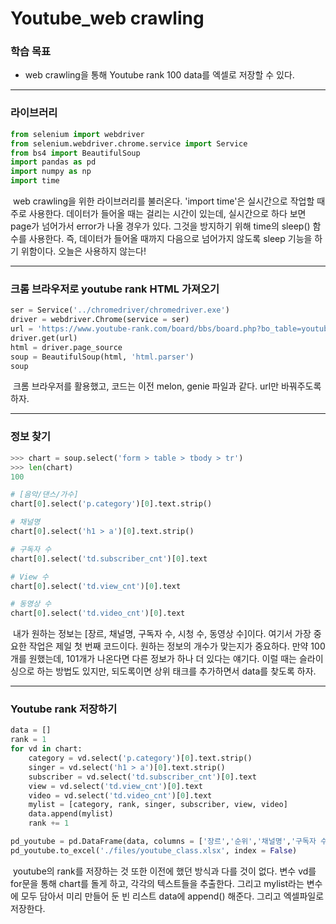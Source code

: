 # Youtube_web crawling



### 학습 목표

- web crawling을 통해 Youtube rank 100 data를 엑셀로 저장할 수 있다.



---



### 라이브러리

```python
from selenium import webdriver
from selenium.webdriver.chrome.service import Service
from bs4 import BeautifulSoup
import pandas as pd
import numpy as np
import time
```

​	web crawling을 위한 라이브러리를 불러온다. 'import time'은 실시간으로 작업할 때 주로 사용한다. 데이터가 들어올 때는 걸리는 시간이 있는데, 실시간으로 하다 보면 page가 넘어가서 error가 나올 경우가 있다. 그것을 방지하기 위해 time의 sleep() 함수를 사용한다. 즉, 데이터가 들어올 때까지 다음으로 넘어가지 않도록 sleep 기능을 하기 위함이다. 오늘은 사용하지 않는다!



---



### 크롬 브라우저로 youtube rank HTML 가져오기

```python
ser = Service('../chromedriver/chromedriver.exe')
driver = webdriver.Chrome(service = ser)
url = 'https://www.youtube-rank.com/board/bbs/board.php?bo_table=youtube'
driver.get(url)
html = driver.page_source
soup = BeautifulSoup(html, 'html.parser')
soup
```

​	크롬 브라우저를 활용했고, 코드는 이전 melon, genie 파일과 같다. url만 바꿔주도록 하자.



---



### 정보 찾기

```python
>>> chart = soup.select('form > table > tbody > tr')
>>> len(chart)
100

# [음악/댄스/가수]
chart[0].select('p.category')[0].text.strip()

# 채널명
chart[0].select('h1 > a')[0].text.strip()

# 구독자 수
chart[0].select('td.subscriber_cnt')[0].text

# View 수
chart[0].select('td.view_cnt')[0].text

# 동영상 수
chart[0].select('td.video_cnt')[0].text
```

​	내가 원하는 정보는 [장르, 채널명, 구독자 수, 시청 수, 동영상 수]이다. 여기서 가장 중요한 작업은 제일 첫 번째 코드이다. 원하는 정보의 개수가 맞는지가 중요하다. 만약 100개를 원했는데, 101개가 나온다면 다른 정보가 하나 더 있다는 얘기다. 이럴 때는 슬라이싱으로 하는 방법도 있지만, 되도록이면 상위 태크를 추가하면서 data를 찾도록 하자.



---



### Youtube rank 저장하기

```python
data = []
rank = 1
for vd in chart:
    category = vd.select('p.category')[0].text.strip()
    singer = vd.select('h1 > a')[0].text.strip()
    subscriber = vd.select('td.subscriber_cnt')[0].text
    view = vd.select('td.view_cnt')[0].text
    video = vd.select('td.video_cnt')[0].text
    mylist = [category, rank, singer, subscriber, view, video]
    data.append(mylist)
    rank += 1

pd_youtube = pd.DataFrame(data, columns = ['장르','순위','채널명','구독자 수','View 수','동영상 수'])
pd_youtube.to_excel('./files/youtube_class.xlsx', index = False)
```

​	youtube의 rank를 저장하는 것 또한 이전에 했던 방식과 다를 것이 없다. 변수 vd를 for문을 통해 chart를 돌게 하고, 각각의 텍스트들을 추출한다. 그리고 mylist라는 변수에 모두 담아서 미리 만들어 둔 빈 리스트 data에 append() 해준다. 그리고 엑셀파일로 저장한다.

